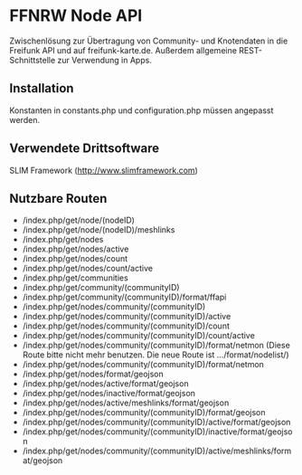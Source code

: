 # FFNRW Node API

Zwischenlösung zur Übertragung von Community- und Knotendaten in die Freifunk API und auf freifunk-karte.de. Außerdem allgemeine REST-Schnittstelle zur Verwendung in Apps.

## Installation

Konstanten in constants.php und configuration.php müssen angepasst werden.

## Verwendete Drittsoftware

SLIM Framework (http://www.slimframework.com)

## Nutzbare Routen

* /index.php/get/node/(nodeID)
* /index.php/get/node/(nodeID)/meshlinks
* /index.php/get/nodes
* /index.php/get/nodes/active
* /index.php/get/nodes/count
* /index.php/get/nodes/count/active
* /index.php/get/communities
* /index.php/get/community/(communityID)
* /index.php/get/community/(communityID)/format/ffapi
* /index.php/get/nodes/community/(communityID)
* /index.php/get/nodes/community/(communityID)/active
* /index.php/get/nodes/community/(communityID)/count
* /index.php/get/nodes/community/(communityID)/count/active
* /index.php/get/nodes/community/(communityID)/format/netmon (Diese Route bitte nicht mehr benutzen. Die neue Route ist .../format/nodelist/)
* /index.php/get/nodes/community/(communityID)/format/netmon
* /index.php/get/nodes/format/geojson
* /index.php/get/nodes/active/format/geojson
* /index.php/get/nodes/inactive/format/geojson
* /index.php/get/nodes/active/meshlinks/format/geojson
* /index.php/get/nodes/community/(communityID)/format/geojson
* /index.php/get/nodes/community/(communityID)/active/format/geojson
* /index.php/get/nodes/community/(communityID)/inactive/format/geojson
* /index.php/get/nodes/community/(communityID)/active/meshlinks/format/geojson
